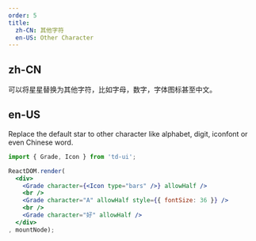 ```yaml
---
order: 5
title:
  zh-CN: 其他字符
  en-US: Other Character
---
```


## zh-CN

可以将星星替换为其他字符，比如字母，数字，字体图标甚至中文。

## en-US

Replace the default star to other character like alphabet, digit, iconfont or even Chinese word.

````jsx
import { Grade, Icon } from 'td-ui';

ReactDOM.render(
  <div>
    <Grade character={<Icon type="bars" />} allowHalf />
    <br />
    <Grade character="A" allowHalf style={{ fontSize: 36 }} />
    <br />
    <Grade character="好" allowHalf />
  </div>
, mountNode);
````